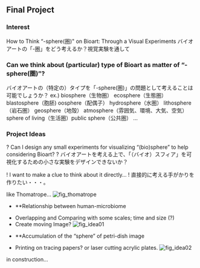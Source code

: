 ## Final Project

### Interest
How to Think “-sphere(圏)" on Bioart: Through a Visual Experiments
バイオアートの「-圏」をどう考えるか？視覚実験を通して

### Can we think about (particular) type of Bioart as matter of “-sphere(圏)”?
バイオアートの（特定の）タイプを「-sphere(圏)」の問題として考えることは可能でしょうか？
	ex.)
	biosphere（生物圏） ecosphere（生態圏）
	blastosphere（胞胚)  oosphere（配偶子）
	hydrosphere（水圏） lithosphere（岩石圏）
	geosphere（地殻）  atmosphere（雰囲気、環境、大気、空気）
	sphere of living（生活圏）public sphere（公共圏）
	…

### Project Ideas
? Can I design any small experiments for visualizing “(bio)sphere” to help considering Bioart?
? バイオアートを考える上で、「（バイオ）スフィア」を可視化するための小さな実験をデザインできないか？

! I want to make a clue to think about it directly…
! 直接的に考える手がかりを作りたい・・・。

like Thomatrope...
![fig_thomatrope](https://user-images.githubusercontent.com/100834944/161601645-d5c3f156-054b-4695-bde0-6e6bf4fc6d82.png)

* **Relationship between human-microbiome
- Overlapping and Comparing with some scales; time and size (?)
- Create moving Image?
![fig_idea01](https://user-images.githubusercontent.com/100834944/161602290-66e9f515-9b48-4570-a85f-a5b22f4ce5f1.png)

* **Accumulation of the “sphere” of petri-dish image
- Printing on tracing papers? or laser cutting acrylic plates.
![fig_idea02](https://user-images.githubusercontent.com/100834944/161602449-a5c094d0-41ac-4648-ab9f-0d86f7b47547.jpg)


in construction...
